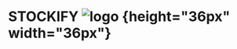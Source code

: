 # STOCKIFY ![logo](https://raw.githubusercontent.com/icimidemirag/STOCKIFY/main/PROJE/bin/Debug/icon.ico "Stockify") {height="36px" width="36px"}


